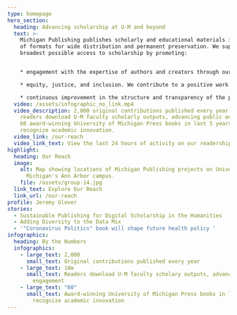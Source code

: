 ```yaml
---
type: homepage
hero_section:
  heading: Advancing scholarship at U-M and beyond
  text: >-
    Michigan Publishing publishes scholarly and educational materials in a range
    of formats for wide distribution and permanent preservation. We support the
    broadest possible access to scholarship by promoting:


    * engagement with the expertise of authors and creators through our investments in quality, openness, and innovation;

    * equity, justice, and inclusion. We contribute to a positive work environment in which our dignity and the dignity of others are valued; and

    * continuous improvement in the structure and transparency of the processes we employ.
  video: /assets/infographic_no_link.mp4
  video_description: 2,000 original contributions published every year. 10M
    readers download U-M faculty scholarly outputs, advancing public engagement.
    60 award-winning University of Michigan Press books in last 5 years
    recognize academic innovation.
  video_link: /our-reach
  video_link_text: View the last 24 hours of activity on our readership map
highlight:
  heading: Our Reach
  image:
    alt: Map showing locations of Michigan Publishing projects on University of
      Michigan's Ann Arbor campus.
    file: /assets/group-14.jpg
  link_text: Explore Our Reach
  link_url: /our-reach
profile: Jeremy Glover
stories:
  - Sustainable Publishing for Digital Scholarship in the Humanities
  - Adding Diversity to the Data Mix
  - '"Coronavirus Politics" book will shape future health policy '
infographics:
  heading: By the Numbers
  infographics:
    - large_text: 2,000
      small_text: Original contributions published every year
    - large_text: 10m
      small_text: Readers download U-M faculty scholary outputs, advancing public
        engagement
    - large_text: "60"
      small_text: Award-winning University of Michigan Press books in last 5 years
        recognize academic innovation
---
```

